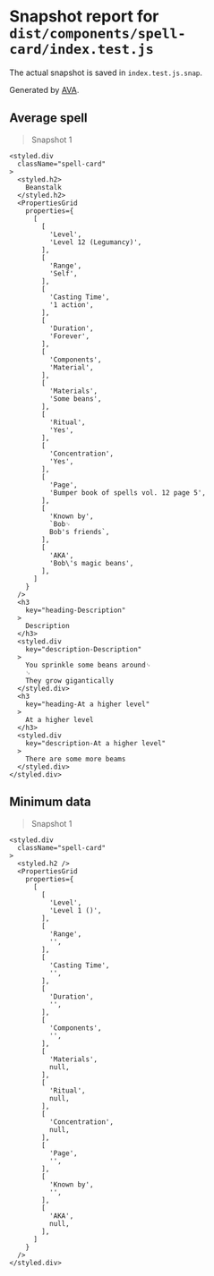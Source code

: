 # Snapshot report for `dist/components/spell-card/index.test.js`

The actual snapshot is saved in `index.test.js.snap`.

Generated by [AVA](https://ava.li).

## Average spell

> Snapshot 1

    <styled.div
      className="spell-card"
    >
      <styled.h2>
        Beanstalk
      </styled.h2>
      <PropertiesGrid
        properties={
          [
            [
              'Level',
              'Level 12 (Legumancy)',
            ],
            [
              'Range',
              'Self',
            ],
            [
              'Casting Time',
              '1 action',
            ],
            [
              'Duration',
              'Forever',
            ],
            [
              'Components',
              'Material',
            ],
            [
              'Materials',
              'Some beans',
            ],
            [
              'Ritual',
              'Yes',
            ],
            [
              'Concentration',
              'Yes',
            ],
            [
              'Page',
              'Bumper book of spells vol. 12 page 5',
            ],
            [
              'Known by',
              `Bob␊
              Bob's friends`,
            ],
            [
              'AKA',
              'Bob\'s magic beans',
            ],
          ]
        }
      />
      <h3
        key="heading-Description"
      >
        Description
      </h3>
      <styled.div
        key="description-Description"
      >
        You sprinkle some beans around␊
        ␊
        They grow gigantically
      </styled.div>
      <h3
        key="heading-At a higher level"
      >
        At a higher level
      </h3>
      <styled.div
        key="description-At a higher level"
      >
        There are some more beams
      </styled.div>
    </styled.div>

## Minimum data

> Snapshot 1

    <styled.div
      className="spell-card"
    >
      <styled.h2 />
      <PropertiesGrid
        properties={
          [
            [
              'Level',
              'Level 1 ()',
            ],
            [
              'Range',
              '',
            ],
            [
              'Casting Time',
              '',
            ],
            [
              'Duration',
              '',
            ],
            [
              'Components',
              '',
            ],
            [
              'Materials',
              null,
            ],
            [
              'Ritual',
              null,
            ],
            [
              'Concentration',
              null,
            ],
            [
              'Page',
              '',
            ],
            [
              'Known by',
              '',
            ],
            [
              'AKA',
              null,
            ],
          ]
        }
      />
    </styled.div>
